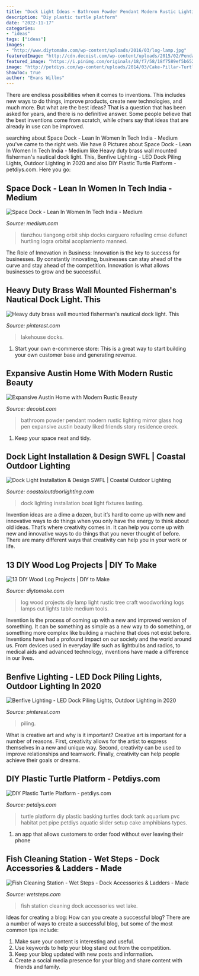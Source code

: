 ```yaml
---
title: "Dock Light Ideas ~ Bathroom Powder Pendant Modern Rustic Lighting Mirror Glass Hog Pen Expansive Austin Beauty Liked Friends Story Residence Creek"
description: "Diy plastic turtle platform"
date: "2022-11-17"
categories:
- "ideas"
tags: ["ideas"]
images:
- "http://www.diytomake.com/wp-content/uploads/2016/03/log-lamp.jpg"
featuredImage: "http://cdn.decoist.com/wp-content/uploads/2015/02/Pendant-lighting-idea-for-the-small-powder-room-and-bathroom.jpg"
featured_image: "https://i.pinimg.com/originals/18/f7/58/18f7589ef5b6529cddb6a972a29dff4f.png"
image: "http://petdiys.com/wp-content/uploads/2014/03/Cake-Pillar-Turtle-Platform.jpg"
ShowToc: true
author: "Evans Willms"
---
```



There are endless possibilities when it comes to inventions. This includes new ways to do things, improve products, create new technologies, and much more. But what are the best ideas? That is a question that has been asked for years, and there is no definitive answer. Some people believe that the best inventions come from scratch, while others say that ideas that are already in use can be improved.

	

		
searching about Space Dock - Lean In Women In Tech India - Medium you've came to the right web. We have 8 Pictures about Space Dock - Lean In Women In Tech India - Medium like Heavy duty brass wall mounted fisherman&#039;s nautical dock light. This, Benfive Lighting - LED Dock Piling Lights, Outdoor Lighting in 2020 and also DIY Plastic Turtle Platform - petdiys.com. Here you go:
		
    
## Space Dock - Lean In Women In Tech India - Medium

<img loading=lazy src="https://miro.medium.com/max/1200/1*Tg9WnLnRyLxwy15HPvoGwg.jpeg" onerror="this.onerror=null;this.src='https://tse2.mm.bing.net/th?id=OIP.mSlQthxjyoFQR3kuFHRSXAHaEK&amp;pid=15.1';" alt="Space Dock - Lean In Women In Tech India - Medium">

_Source: medium.com_

>tianzhou tiangong orbit ship docks carguero refueling cmse defunct hurtling logra orbital acoplamiento manned. 

	

The Role of Innovation in Business:
Innovation is the key to success for businesses. By constantly innovating, businesses can stay ahead of the curve and stay ahead of the competition. Innovation is what allows businesses to grow and be successful.

    
## Heavy Duty Brass Wall Mounted Fisherman&#039;s Nautical Dock Light. This

<img loading=lazy src="https://i.pinimg.com/originals/18/f7/58/18f7589ef5b6529cddb6a972a29dff4f.png" onerror="this.onerror=null;this.src='https://tse1.mm.bing.net/th?id=OIP.OWLxtemFHyU8Z5xmmaJXRgAAAA&amp;pid=15.1';" alt="Heavy duty brass wall mounted fisherman&#039;s nautical dock light. This">

_Source: pinterest.com_

>lakehouse docks. 

	

1. Start your own e-commerce store: This is a great way to start building your own customer base and generating revenue.

    
## Expansive Austin Home With Modern Rustic Beauty

<img loading=lazy src="http://cdn.decoist.com/wp-content/uploads/2015/02/Pendant-lighting-idea-for-the-small-powder-room-and-bathroom.jpg" onerror="this.onerror=null;this.src='https://tse3.mm.bing.net/th?id=OIP.Z37x5m75XrbU7yzDH10QQwHaJe&amp;pid=15.1';" alt="Expansive Austin Home with Modern Rustic Beauty">

_Source: decoist.com_

>bathroom powder pendant modern rustic lighting mirror glass hog pen expansive austin beauty liked friends story residence creek. 

	

1. Keep your space neat and tidy.

    
## Dock Light Installation &amp; Design SWFL | Coastal Outdoor Lighting

<img loading=lazy src="https://coastaloutdoorlighting.com/wp-content/uploads/2015/03/Dock-Lighting.jpg" onerror="this.onerror=null;this.src='https://tse1.mm.bing.net/th?id=OIP._EmNBTKTP3wDybtz9XdoUgAAAA&amp;pid=15.1';" alt="Dock Light Installation &amp; Design SWFL | Coastal Outdoor Lighting">

_Source: coastaloutdoorlighting.com_

>dock lighting installation boat light fixtures lasting. 

	

Invention ideas are a dime a dozen, but it’s hard to come up with new and innovative ways to do things when you only have the energy to think about old ideas. That’s where creativity comes in. It can help you come up with new and innovative ways to do things that you never thought of before. There are many different ways that creativity can help you in your work or life.

    
## 13 DIY Wood Log Projects | DIY To Make

<img loading=lazy src="http://www.diytomake.com/wp-content/uploads/2016/03/log-lamp.jpg" onerror="this.onerror=null;this.src='https://tse2.mm.bing.net/th?id=OIP.fr7CkA1fyKtb0zjpjuysHQHaMf&amp;pid=15.1';" alt="13 DIY Wood Log Projects | DIY to Make">

_Source: diytomake.com_

>log wood projects diy lamp light rustic tree craft woodworking logs lamps cut lights table medium tools. 

	

Invention is the process of coming up with a new and improved version of something. It can be something as simple as a new way to do something, or something more complex like building a machine that does not exist before. Inventions have had a profound impact on our society and the world around us. From devices used in everyday life such as lightbulbs and radios, to medical aids and advanced technology, inventions have made a difference in our lives.

    
## Benfive Lighting - LED Dock Piling Lights, Outdoor Lighting In 2020

<img loading=lazy src="https://i.pinimg.com/originals/c7/96/a3/c796a3cbf4e12728891864e2f2909866.jpg" onerror="this.onerror=null;this.src='https://tse4.mm.bing.net/th?id=OIP.3wrME5BtAbeq0vupXGX0AgHaHa&amp;pid=15.1';" alt="Benfive Lighting - LED Dock Piling Lights, Outdoor Lighting in 2020">

_Source: pinterest.com_

>piling. 

	

What is creative art and why is it important?
Creative art is important for a number of reasons. First, creativity allows for the artist to express themselves in a new and unique way. Second, creativity can be used to improve relationships and teamwork. Finally, creativity can help people achieve their goals or dreams.

    
## DIY Plastic Turtle Platform - Petdiys.com

<img loading=lazy src="http://petdiys.com/wp-content/uploads/2014/03/Cake-Pillar-Turtle-Platform.jpg" onerror="this.onerror=null;this.src='https://tse3.mm.bing.net/th?id=OIP.dzCl5kg4rDcNz3pzX4DTuAHaFj&amp;pid=15.1';" alt="DIY Plastic Turtle Platform - petdiys.com">

_Source: petdiys.com_

>turtle platform diy plastic basking turtles dock tank aquarium pvc habitat pet pipe petdiys aquatic slider setup cake amphibians types. 

	

1. an app that allows customers to order food without ever leaving their phone

    
## Fish Cleaning Station - Wet Steps - Dock Accessories &amp; Ladders - Made

<img loading=lazy src="https://wetsteps.com/wp-content/uploads/2015/04/fishstation1.jpg" onerror="this.onerror=null;this.src='https://tse3.mm.bing.net/th?id=OIP.BLNB5iYUMAOX87oEAwg2zAHaKX&amp;pid=15.1';" alt="Fish Cleaning Station - Wet Steps - Dock Accessories &amp; Ladders - Made">

_Source: wetsteps.com_

>fish station cleaning dock accessories wet lake. 

	

Ideas for creating a blog: How can you create a successful blog?
There are a number of ways to create a successful blog, but some of the most common tips include: 
1. Make sure your content is interesting and useful.
2. Use keywords to help your blog stand out from the competition.
3. Keep your blog updated with new posts and information.
4. Create a social media presence for your blog and share content with friends and family.

